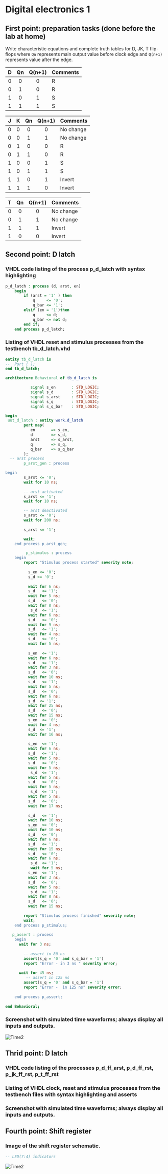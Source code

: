 # Digital electronics 1
## First point: preparation tasks (done before the lab at home)

Write characteristic equations and complete truth tables for D, JK, T flip-flops where `Qn` represents main output value before clock edge and `Q(n+1)` represents value after the edge.

   | **D** | **Qn** | **Q(n+1)** | **Comments** |
   | :-: | :-: | :-: | :-- |
   | 0 | 0 | 0 | R |
   | 0 | 1 | 0 | R |
   | 1 | 0 | 1 | S |
   | 1 | 1 | 1 | S |

   | **J** | **K** | **Qn** | **Q(n+1)** | **Comments** |
   | :-: | :-: | :-: | :-: | :-- |
   | 0 | 0 | 0 | 0 | No change |
   | 0 | 0 | 1 | 1 | No change |
   | 0 | 1 | 0 | 0 | R |
   | 0 | 1 | 1 | 0 | R |
   | 1 | 0 | 0 | 1 | S |
   | 1 | 0 | 1 | 1 | S |
   | 1 | 1 | 0 | 1 | Invert |
   | 1 | 1 | 1 | 0 | Invert |

   | **T** | **Qn** | **Q(n+1)** | **Comments** |
   | :-: | :-: | :-: | :-- |
   | 0 | 0 | 0 | No change |
   | 0 | 1 | 1 | No change |
   | 1 | 1 | 1 | Invert |
   | 1 | 0 | 0 | Invert |

## Second point: D latch
### VHDL code listing of the process p_d_latch with syntax highlighting

```vhdl
p_d_latch : process (d, arst, en)
    begin
        if (arst = '1' ) then
            q     <= '0';
            q_bar <= '1';
        elsif (en = '1')then
            q     <= d;
            q_bar <= not d;
        end if;
    end process p_d_latch;
```

### Listing of VHDL reset and stimulus processes from the testbench tb_d_latch.vhd
```vhdl
entity tb_d_latch is
--  Port ( );
end tb_d_latch;

architecture Behavioral of tb_d_latch is

           signal s_en       : STD_LOGIC;
           signal s_d        : STD_LOGIC;
           signal s_arst     : STD_LOGIC;
           signal s_q        : STD_LOGIC;
           signal s_q_bar    : STD_LOGIC;

begin
 uut_d_latch : entity work.d_latch
        port map(
           en       => s_en,
           d        => s_d,
           arst     => s_arst,
           q        => s_q,
           q_bar    => s_q_bar
        );
  -- arst process
        p_arst_gen : process       

begin
        s_arst <= '0';
        wait for 10 ns;        
        
        -- arst activated
        s_arst <= '1';
        wait for 10 ns;

        -- arst deactivated
        s_arst <= '0';
        wait for 200 ns;
        
        s_arst <= '1';         

        wait;
    end process p_arst_gen;

         p_stimulus : process
    begin
        report "Stimulus process started" severity note;
            
          s_en <= '0';
          s_d <= '0';         
         
          wait for 6 ns;          
          s_d   <= '1';
          wait for 5 ns;
          s_d   <= '0';
          wait for 8 ns;
           s_d  <= '1';
          wait for 6 ns;
          s_d   <= '0';
          wait for 9 ns;
          s_d   <= '1';
          wait for 4 ns;
          s_d   <= '0';
          wait for 5 ns;          
          
          s_en  <= '1';
          wait for 6 ns;          
          s_d   <= '1';
          wait for 3 ns;
          s_d   <= '0';
          wait for 10 ns;
          s_d   <= '1';
          wait for 5 ns;
          s_d   <= '0';
          wait for 6 ns;
          s_d  <= '1';
          wait for 25 ns;
          s_d   <= '0';
          wait for 15 ns;
          s_en  <= '0';
          wait for 4 ns;
          s_d  <= '1';
          wait for 16 ns;
          
          s_en  <= '1';
          wait for 6 ns;          
          s_d   <= '1';
          wait for 5 ns;
          s_d   <= '0';
          wait for 5 ns;
           s_d  <= '1';
          wait for 5 ns;
          s_d   <= '0';
          wait for 5 ns;
           s_d  <= '1';
          wait for 5 ns;
          s_d   <= '0';
          wait for 17 ns;
          
          s_d   <= '1';
          wait for 10 ns;
          s_en  <= '0';
          wait for 10 ns;
          s_d   <= '0';          
          wait for 6 ns;          
          s_d   <= '1';
          wait for 15 ns;
          s_d   <= '0';
          wait for 6 ns;
           s_d  <= '1';
           wait for 5 ns;
          s_en  <= '1';
          wait for 3 ns;
          s_d   <= '0';
          wait for 5 ns;
           s_d  <= '1';
          wait for 8 ns;
          s_d   <= '0';
          wait for 15 ns;
         
        report "Stimulus process finished" severity note;
        wait;
    end process p_stimulus;
    
   p_assert : process
    begin
      wait for 3 ns;
              
        -- assert in 80 ns
        assert(s_q = '0' and s_q_bar = '1')
        report "Error - in 3 ns " severity error;
        
      wait for 45 ns;
         -- assert in 125 ns
        assert(s_q = '0' and s_q_bar = '1')
        report "Error -  in 125 ns" severity error;
       
    end process p_assert;
          
end Behavioral;
```

### Screenshot with simulated time waveforms; always display all inputs and outputs.
![Time2](https://user-images.githubusercontent.com/60606149/110390174-dfd0fe00-8065-11eb-888b-35829a19f53b.png)


## Thrid point: D latch
### VHDL code listing of the processes p_d_ff_arst, p_d_ff_rst, p_jk_ff_rst, p_t_ff_rst
### Listing of VHDL clock, reset and stimulus processes from the testbench files with syntax highlighting and asserts
### Screenshot with simulated time waveforms; always display all inputs and outputs.

## Fourth point: Shift register 
### Image of the shift register schematic.


```vhdl
-- LED(7:4) indicators

```  

![Time2](https://user-images.githubusercontent.com/60606149/110390174-dfd0fe00-8065-11eb-888b-35829a19f53b.png)
